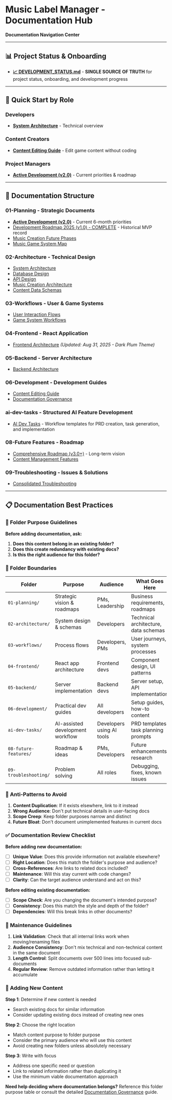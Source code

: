 # Music Label Manager - Documentation Hub

**Documentation Navigation Center**

---

## 📊 **Project Status & Onboarding**

- [**📈 DEVELOPMENT_STATUS.md**](../DEVELOPMENT_STATUS.md) - **SINGLE SOURCE OF TRUTH** for project status, onboarding, and development progress

---

## 🎯 **Quick Start by Role**

### **Developers**
- [**System Architecture**](./02-architecture/system-architecture.md) - Technical overview

### **Content Creators**
- [**Content Editing Guide**](./06-development/content-editing-guide.md) - Edit game content without coding

### **Project Managers**
- [**Active Development (v2.0)**](./01-planning/CORE_FEATURES_sim-v2.0.md) - Current priorities & roadmap

---

## 📁 **Documentation Structure**

### **01-Planning** - Strategic Documents
- [**Active Development (v2.0)**](./01-planning/CORE_FEATURES_sim-v2.0.md) - Current 6-month priorities
- [Development Roadmap 2025 (v1.0) - COMPLETE](./99-legacy/complete/development_roadmap_2025_sim-v1.0.md) - Historical MVP record
- [Music Creation Future Phases](./01-planning/implementation-specs/music-creation-release-cycle-phases-3-4-FUTURE.md)
- [Music Game System Map](./01-planning/music_game_system_map.html)

### **02-Architecture** - Technical Design
- [System Architecture](./02-architecture/system-architecture.md)
- [Database Design](./02-architecture/database-design.md)
- [API Design](./02-architecture/api-design.md)
- [Music Creation Architecture](./02-architecture/music-creation-architecture.md)
- [Content Data Schemas](./02-architecture/content-data-schemas.md)

### **03-Workflows** - User & Game Systems
- [User Interaction Flows](./03-workflows/user-interaction-flows.md)
- [Game System Workflows](./03-workflows/game-system-workflows.md)

### **04-Frontend** - React Application
- [Frontend Architecture](./04-frontend/frontend-architecture.md) *(Updated: Aug 31, 2025 - Dark Plum Theme)*

### **05-Backend** - Server Architecture
- [Backend Architecture](./05-backend/backend-architecture.md)

### **06-Development** - Development Guides
- [Content Editing Guide](./06-development/content-editing-guide.md)
- [Documentation Governance](./06-development/documentation-governance.md)

### **ai-dev-tasks** - Structured AI Feature Development
- [AI Dev Tasks](./ai-dev-tasks/README.md) - Workflow templates for PRD creation, task generation, and implementation

### **08-Future Features** - Roadmap
- [Comprehensive Roadmap (v3.0+)](./08-future-features-and-fixes/comprehensive-roadmap_sim-v3.0.md) - Long-term vision
- [Content Management Features](./08-future-features-and-fixes/content-management-features.md)

### **09-Troubleshooting** - Issues & Solutions
- [Consolidated Troubleshooting](./09-troubleshooting/consolidated-system-troubleshooting.md)

---

## 📋 **Documentation Best Practices**

### **🎯 Folder Purpose Guidelines**

**Before adding documentation, ask:**
1. **Does this content belong in an existing folder?**
2. **Does this create redundancy with existing docs?**
3. **Is this the right audience for this folder?**

### **📁 Folder Boundaries**

| Folder | Purpose | Audience | What Goes Here | What Doesn't Go Here |
|--------|---------|----------|----------------|---------------------|
| `01-planning/` | Strategic vision & roadmaps | PMs, Leadership | Business requirements, roadmaps | Implementation details, code |
| `02-architecture/` | System design & schemas | Developers | Technical architecture, data schemas | User guides, implementation steps |
| `03-workflows/` | Process flows | Developers, PMs | User journeys, system processes | Code examples, debugging |
| `04-frontend/` | React app architecture | Frontend devs | Component design, UI patterns | Backend details, content editing |
| `05-backend/` | Server implementation | Backend devs | Server setup, API implementation | Architecture theory, user guides |
| `06-development/` | Practical dev guides | All developers | Setup guides, how-to content | Architectural theory, future plans |
| `ai-dev-tasks/` | AI-assisted development workflow | Developers using AI tools | PRD templates, task planning prompts | Completed features, code examples |
| `08-future-features/` | Roadmap & ideas | PMs, Developers | Future enhancements, research | Current implementation, user guides |
| `09-troubleshooting/` | Problem solving | All roles | Debugging, fixes, known issues | General documentation, tutorials |

### **🚫 Anti-Patterns to Avoid**

1. **Content Duplication**: If it exists elsewhere, link to it instead
2. **Wrong Audience**: Don't put technical details in user-facing docs
3. **Scope Creep**: Keep folder purposes narrow and distinct
4. **Future Bloat**: Don't document unimplemented features in current docs

### **✅ Documentation Review Checklist**

**Before adding new documentation:**
- [ ] **Unique Value**: Does this provide information not available elsewhere?
- [ ] **Right Location**: Does this match the folder's purpose and audience?
- [ ] **Cross-References**: Are links to related docs included?
- [ ] **Maintenance**: Will this stay current with code changes?
- [ ] **Clarity**: Can the target audience understand and act on this?

**Before editing existing documentation:**
- [ ] **Scope Check**: Are you changing the document's intended purpose?
- [ ] **Consistency**: Does this match the style and depth of the folder?
- [ ] **Dependencies**: Will this break links in other documents?

### **🔄 Maintenance Guidelines**

1. **Link Validation**: Check that all internal links work when moving/renaming files
2. **Audience Consistency**: Don't mix technical and non-technical content in the same document
3. **Length Control**: Split documents over 500 lines into focused sub-documents
4. **Regular Review**: Remove outdated information rather than letting it accumulate

### **📝 Adding New Content**

**Step 1**: Determine if new content is needed
- Search existing docs for similar information
- Consider updating existing docs instead of creating new ones

**Step 2**: Choose the right location
- Match content purpose to folder purpose
- Consider the primary audience who will use this content
- Avoid creating new folders unless absolutely necessary

**Step 3**: Write with focus
- Address one specific need or question
- Link to related information rather than duplicating it
- Use the minimum viable documentation approach

**Need help deciding where documentation belongs?** Reference this folder purpose table or consult the detailed [Documentation Governance](./06-development/documentation-governance.md) guide.